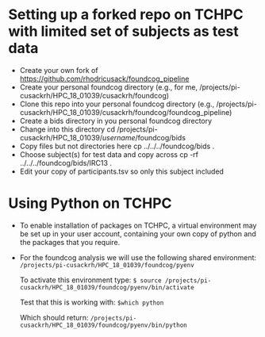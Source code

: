 # Setting up a forked repo on TCHPC with limited set of subjects as test data

* Create your own fork of https://github.com/rhodricusack/foundcog_pipeline 
* Create your personal foundcog directory (e.g., for me, /projects/pi-cusackrh/HPC_18_01039/cusackrh/foundcog)
* Clone this repo into your personal foundcog directory (e.g., /projects/pi-cusackrh/HPC_18_01039/cusackrh/foundcog/foundcog_pipeline)
* Create a bids directory in you personal foundcog directory
* Change into this directory 
    cd /projects/pi-cusackrh/HPC_18_01039/*username*/foundcog/bids
* Copy files but not directories here
    cp ../../../foundcog/bids .
* Choose subject(s) for test data and copy across
    cp -rf ../../../foundcog/bids/IRC13 .
* Edit your copy of participants.tsv so only this subject included


# Using Python on TCHPC

* To enable installation of packages on TCHPC, a virtual environment may be set up in your user account, containing your own copy of python and the packages that you require.

* For the foundcog analysis we will use the following shared environment:
    `/projects/pi-cusackrh/HPC_18_01039/foundcog/pyenv`

    To activate this environment type:
    `$ source /projects/pi-cusackrh/HPC_18_01039/foundcog/pyenv/bin/activate`

    Test that this is working with:
    `$which python`

    Which should return:
    `/projects/pi-cusackrh/HPC_18_01039/foundcog/pyenv/bin/python`

